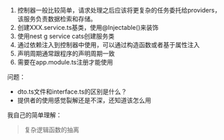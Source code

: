 1. 控制器一般比较简单，请求处理之后应该将更复杂的任务委托给providers，该服务负责数据检索和存储。
2. 创建XXX.service.ts基类，使用@Injectable()来装饰
3. 使用nest g service cats创建服务类
4. 通过依赖注入到控制器中使用，可以通过构造函数或者基于属性注入
5. 声明周期通常跟程序的声明周期一致
6. 需要在app.module.ts注册才能使用

问题：
* dto.ts文件和interface.ts的区别是什么？
* 提供者的使用感觉裂解还是不深，还知道该怎么用

我自己的简单理解：
> 复杂逻辑函数的抽离